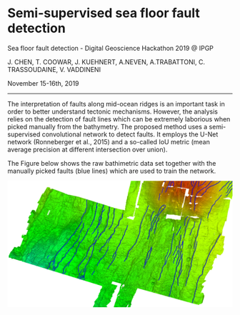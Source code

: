 # Semi-supervised sea floor fault detection
Sea floor fault detection - Digital Geoscience Hackathon  2019 @ IPGP

J. CHEN, T. COOWAR, J. KUEHNERT, A.NEVEN, A.TRABATTONI, C. TRASSOUDAINE, V. VADDINENI

November 15-16th, 2019

---

The interpretation of faults along mid-ocean ridges is an important task in order to better understand tectonic mechanisms. However, the analysis relies on the detection of fault lines which can be extremely laborious when picked manually from the bathymetry. The proposed method uses a semi-supervised convolutional network to detect faults. It employs the U-Net network (Ronneberger et al., 2015) and a so-called IoU metric (mean average precision at different intersection over union).

The Figure below shows the raw bathimetric data set together with the manually picked faults (blue lines) which are used to train the network.

![](content/image_faults.jpg)
